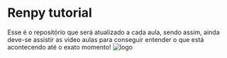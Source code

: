 # Renpy tutorial

Esse é o repositório que será atualizado a cada aula, sendo assim, ainda deve-se assistir as vídeo aulas para conseguir entender o que está acontecendo até o exato momento!
![logo](https://imgur.com/xkBZA6r.png)
